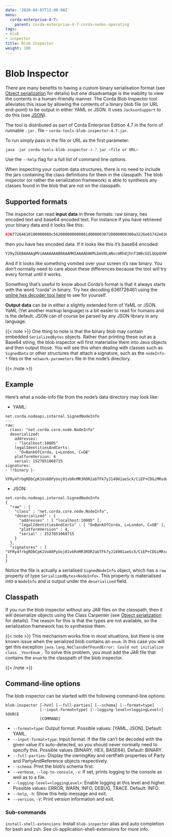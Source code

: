 ```yaml
---
date: '2020-04-07T12:00:00Z'
menu:
  corda-enterprise-4-7:
    parent: corda-enterprise-4-7-corda-nodes-operating
tags:
- blob
- inspector
title: Blob Inspector
weight: 100
---
```



# Blob Inspector

There are many benefits to having a custom binary serialisation format (see [Object serialization](serialization.md) for details) but one
disadvantage is the inability to view the contents in a human-friendly manner. The Corda Blob Inspector tool alleviates
this issue by allowing the contents of a binary blob file (or URL end-point) to be output in either YAML or JSON. It
uses `JacksonSupport` to do this (see [JSON](json.md)).

The tool is distributed as part of Corda Enterprise Edition 4.7 in the form of runnable `.jar.` file - `corda-tools-blob-inspector-4.7.jar`.

To run simply pass in the file or URL as the first parameter:

```kotlin
java -jar corda-tools-blob-inspector-4.7.jar <file or URL>
```


Use the `--help` flag for a full list of command line options.

When inspecting your custom data structures, there is no need to include the jars containing the class definitions for them
in the classpath. The blob inspector (or rather the serialization framework) is able to synthesis any classes found in the
blob that are not on the classpath.


## Supported formats

The inspector can read **input data** in three formats: raw binary, hex encoded text and base64 encoded text. For instance
if you have retrieved your binary data and it looks like this:

```kotlin
636f7264610100000080c562000000000001d0000030720000000300a3226e65742e636f7264613a38674f537471464b414a5055...
```

then you have hex encoded data. If it looks like this it’s base64 encoded:

```kotlin
Y29yZGEBAAAAgMViAAAAAAAB0AAAMHIAAAADAKMibmV0LmNvcmRhOjhnT1N0cUZLQUpQVWVvY2Z2M1NlU1E9PdAAACc1AAAAAgCjIm5l...
```

And if it looks like something vomited over your screen it’s raw binary. You don’t normally need to care about these
differences because the tool will try every format until it works.

Something that’s useful to know about Corda’s format is that it always starts with the word “corda” in binary. Try
hex decoding 636f726461 using the [online hex decoder tool here](https://convertstring.com/EncodeDecode/HexDecode)
to see for yourself.

**Output data** can be in either a slightly extended form of YaML or JSON. YaML (Yet another markup language) is a bit
easier to read for humans and is the default. JSON can of course be parsed by any JSON library in any language.

{{< note >}}
One thing to note is that the binary blob may contain embedded `SerializedBytes` objects. Rather than printing these
out as a Base64 string, the blob inspector will first materialise them into Java objects and then output those. You will
see this when dealing with classes such as `SignedData` or other structures that attach a signature, such as the
`nodeInfo-*` files or the `network-parameters` file in the node’s directory.

{{< /note >}}

## Example

Here’s what a node-info file from the node’s data directory may look like:


* YAML:

```none
net.corda.nodeapi.internal.SignedNodeInfo
---
raw:
  class: "net.corda.core.node.NodeInfo"
  deserialized:
    addresses:
    - "localhost:10005"
    legalIdentitiesAndCerts:
    - "O=BankOfCorda, L=London, C=GB"
    platformVersion: 4
    serial: 1527851068715
signatures:
- !!binary |-
  VFRy4frbgRDbCpK1Vo88PyUoj01vbRnMR3ROR2abTFk7yJ14901aeScX/CiEP+CDGiMRsdw01cXt\nhKSobAY7Dw==
```


* JSON:

```none
net.corda.nodeapi.internal.SignedNodeInfo
{
  "raw" : {
    "class" : "net.corda.core.node.NodeInfo",
    "deserialized" : {
      "addresses" : [ "localhost:10005" ],
      "legalIdentitiesAndCerts" : [ "O=BankOfCorda, L=London, C=GB" ],
      "platformVersion" : 4,
      "serial" : 1527851068715
    }
  },
  "signatures" : [ "VFRy4frbgRDbCpK1Vo88PyUoj01vbRnMR3ROR2abTFk7yJ14901aeScX/CiEP+CDGiMRsdw01cXthKSobAY7Dw==" ]
}
```

Notice the file is actually a serialised `SignedNodeInfo` object, which has a `raw` property of type `SerializedBytes<NodeInfo>`.
This property is materialised into a `NodeInfo` and is output under the `deserialized` field.


## Classpath

If you run the blob inspector without any JAR files on the classpath, then it will deserialize objects using the Class Carpenter (see [Object serialization](serialization.md) for details).
The reason for this is that the types are not available, so the serialization framework has to synthesise them.

{{< note >}}
This mechanism works fine in most situations, but there is one known issue when the serialized blob contains an `enum`.
In this case you will get this exception `java.lang.NoClassDefFoundError: Could not initialize class _YourEnum_`.
To solve this problem, you must add the JAR file that contains the `enum` to the classpath of the blob inspector.

{{< /note >}}

## Command-line options

The blob inspector can be started with the following command-line options:

```shell
blob-inspector [-hvV] [--full-parties] [--schema] [--format=type]
               [--input-format=type] [--logging-level=<loggingLevel>] SOURCE
               [COMMAND]
```


* `--format=type`: Output format. Possible values: [YAML, JSON]. Default: YAML.
* `--input-format=type`: Input format. If the file can’t be decoded with the given value it’s auto-detected, so you should
never normally need to specify this. Possible values [BINARY, HEX, BASE64]. Default: BINARY.
* `--full-parties`: Display the owningKey and certPath properties of Party and PartyAndReference objects respectively.
* `--schema`: Print the blob’s schema first.
* `--verbose`, `--log-to-console`, `-v`: If set, prints logging to the console as well as to a file.
* `--logging-level=<loggingLevel>`: Enable logging at this level and higher. Possible values: ERROR, WARN, INFO, DEBUG, TRACE. Default: INFO.
* `--help`, `-h`: Show this help message and exit.
* `--version`, `-V`: Print version information and exit.


### Sub-commands

`install-shell-extensions`: Install `blob-inspector` alias and auto completion for bash and zsh. See cli-application-shell-extensions for more info.
